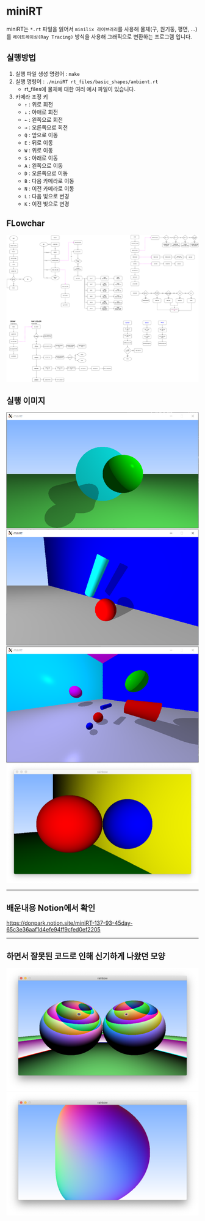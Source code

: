 # miniRT
miniRT는 `*.rt` 파일을 읽어서 `minilix 라이브러리`를 사용해 물체(구, 원기둥, 평면, ...)를 `레이트레이싱(Ray Tracing)` 방식을 사용해 그래픽으로 변환하는 프로그램 입니다.

## 실행방법
1. 실행 파일 생성 명령어 : `make`
2. 실행 명령어 : `./miniRT rt_files/basic_shapes/ambient.rt`
    - rt_files에 물체에 대한 여러 예시 파일이 있습니다.
3. 카메라 조정 키
    - `↑` : 위로 회전
    - `↓` : 아애로 회전
    - `←` : 왼쪽으로 회전
    - `→` : 오른쪽으로 회전
    - `Q` : 앞으로 이동
    - `E` : 뒤로 이동
    - `W` : 위로 이동
    - `S` : 아래로 이동
    - `A` : 왼쪽으로 이동
    - `D` : 오른쪽으로 이동
    - `B` : 다음 카메라로 이동
    - `N` : 이전 카메라로 이동
    - `L` : 다음 빛으로 변경
    - `K` : 이전 빛으로 변경
    
## FLowchar
![](readme-image/Flowchar.png)

## 실행 이미지
![](readme-image/ambient.png)
![](readme-image/brightness.png)
![](readme-image/multi-spots.png)
![](readme-image/multi.png)

---
## 배운내용 Notion에서 확인
https://donpark.notion.site/miniRT-137-93-45day-65c3e36aaf1d4efe94ff9cfed0ef2205

---
## 하면서 잘못된 코드로 인해 신기하게 나왔던 모양
![](readme-image/fail1.png)
![](readme-image/fail2.png)